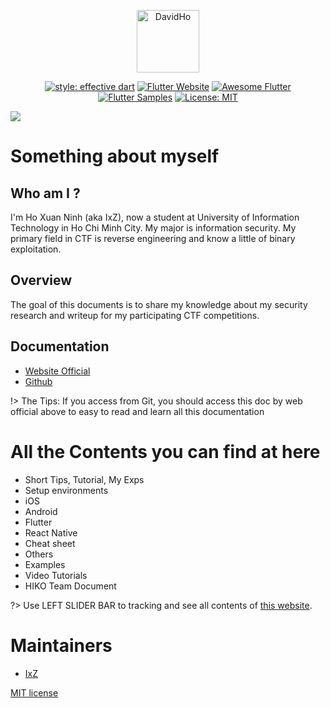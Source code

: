 <p align="center">
<img src="https://raw.githubusercontent.com/IxZZZ/IxZZZ.github.io/main/docs/assets/bloc_logo_full.png" height="100" alt="DavidHo" />
</p>

<p align="center">
<a href="https://github.com/tenhobi/effective_dart"><img src="https://img.shields.io/badge/style-effective_dart-40c4ff.svg" alt="style: effective dart"></a>
<a href="https://flutter.dev/docs/development/data-and-backend/state-mgmt/options#bloc--rx"><img src="https://img.shields.io/badge/flutter-website-deepskyblue.svg" alt="Flutter Website"></a>
<a href="https://github.com/Solido/awesome-flutter#standard"><img src="https://img.shields.io/badge/awesome-flutter-blue.svg?longCache=true" alt="Awesome Flutter"></a>
<a href="http://fluttersamples.com"><img src="https://img.shields.io/badge/flutter-samples-teal.svg?longCache=true" alt="Flutter Samples"></a>
<a href="https://opensource.org/licenses/MIT"><img src="https://img.shields.io/badge/license-MIT-purple.svg" alt="License: MIT"></a>
</p>

![](https://raw.githubusercontent.com/IxZZZ/IxZZZ.github.io/main/docs/assets/header_.png)


# Something about myself

## Who am I ?
I'm Ho Xuan Ninh (aka IxZ), now a student at University of Information Technology in Ho Chi Minh City. My major is information security. My primary field in CTF is reverse engineering and know a little of binary exploitation.

## Overview

The goal of this documents is to share my knowledge about my security research and writeup for my participating CTF competitions.


## Documentation

- [Website Official](https://ixzzz.github.io/)
- [Github](https://github.com/IxZZZ/IxZZZ.github.io/blob/main/README.md)

!> The Tips: If you access from Git, you should access this doc by web official above to easy to read and learn all this documentation

# All the Contents you can find at here

- Short Tips, Tutorial, My Exps
- Setup environments
- iOS
- Android
- Flutter
- React Native
- Cheat sheet
- Others
- Examples
- Video Tutorials
- HIKO Team Document

?> Use LEFT SLIDER BAR to tracking and see all contents of [this website](https://ixzzz.github.io/).
# Maintainers
- [IxZ](https://github.com/IxZZZ)

[MIT license](LICENSE)
